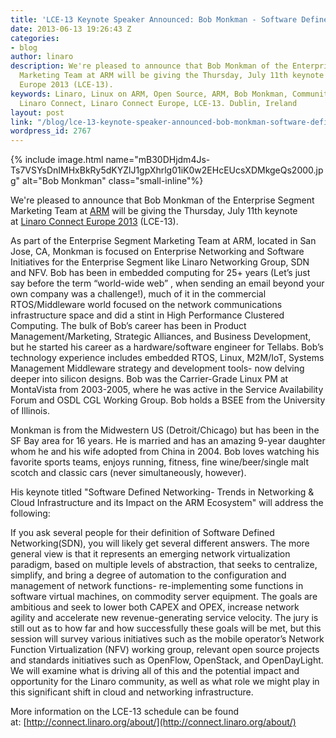 ```yaml
---
title: 'LCE-13 Keynote Speaker Announced: Bob Monkman - Software Defined Networking'
date: 2013-06-13 19:26:43 Z
categories:
- blog
author: linaro
description: We're pleased to announce that Bob Monkman of the Enterprise Segment
  Marketing Team at ARM will be giving the Thursday, July 11th keynote at Linaro Connect
  Europe 2013 (LCE-13).
keywords: Linaro, Linux on ARM, Open Source, ARM, Bob Monkman, Community, Networking,
  Linaro Connect, Linaro Connect Europe, LCE-13. Dublin, Ireland
layout: post
link: "/blog/lce-13-keynote-speaker-announced-bob-monkman-software-defined-networking/"
wordpress_id: 2767
---
```


{% include image.html name="mB30DHjdm4Js-Ts7VSYsDnIMHxBkRy5dKYZlJ1gpXhrlg01iK0w2EHcEUcsXDMkgeQs2000.jpg" alt="Bob Monkman" class="small-inline"%}

We're pleased to announce that Bob Monkman of the Enterprise Segment Marketing Team at [ARM](http://www.arm.com/) will be giving the Thursday, July 11th keynote at [Linaro Connect Europe 2013](http://connect.linaro.org) (LCE-13).

As part of the Enterprise Segment Marketing Team at ARM, located in San Jose, CA, Monkman is focused on Enterprise Networking and Software Initiatives for the Enterprise Segment like Linaro Networking Group, SDN and NFV. Bob has been in embedded computing for 25+ years (Let’s just say before the term “world-wide web” , when sending an email beyond your own company was a challenge!), much of it in the commercial RTOS/Middleware world focused on the network communications infrastructure space and did a stint in High Performance Clustered Computing. The bulk of Bob’s career has been in Product Management/Marketing, Strategic Alliances, and Business Development, but he started his career as a hardware/software engineer for Tellabs. Bob’s technology experience includes embedded RTOS, Linux, M2M/IoT, Systems Management Middleware strategy and development tools- now delving deeper into silicon designs. Bob was the Carrier-Grade Linux PM at MontaVista from 2003-2005, where he was active in the Service Availability Forum and OSDL CGL Working Group. Bob holds a BSEE from the University of Illinois.

Monkman is from the Midwestern US (Detroit/Chicago) but has been in the SF Bay area for 16 years. He is married and has an amazing 9-year daughter whom he and his wife adopted from China in 2004. Bob loves watching his favorite sports teams, enjoys running, fitness, fine wine/beer/single malt scotch and classic cars (never simultaneously, however).

His keynote titled "Software Defined Networking- Trends in Networking & Cloud Infrastructure and its Impact on the ARM Ecosystem" will address the following:


If you ask several people for their definition of Software Defined Networking(SDN), you will likely get several different answers. The more general view is that it represents an emerging network virtualization paradigm, based on multiple levels of abstraction, that seeks to centralize, simplify, and bring a degree of automation to the configuration and management of network functions- re-implementing some functions in software virtual machines, on commodity server equipment. The goals are ambitious and seek to lower both CAPEX and OPEX, increase network agility and accelerate new revenue-generating service velocity. The jury is still out as to how far and how successfully these goals will be met, but this session will survey various initiatives such as the mobile operator’s Network Function Virtualization (NFV) working group, relevant open source projects and standards initiatives such as OpenFlow, OpenStack, and OpenDayLight. We will examine what is driving all of this and the potential impact and opportunity for the Linaro community, as well as what role we might play in this significant shift in cloud and networking infrastructure.

More information on the LCE-13 schedule can be found at: [http://connect.linaro.org/about/](http://connect.linaro.org/about/)
